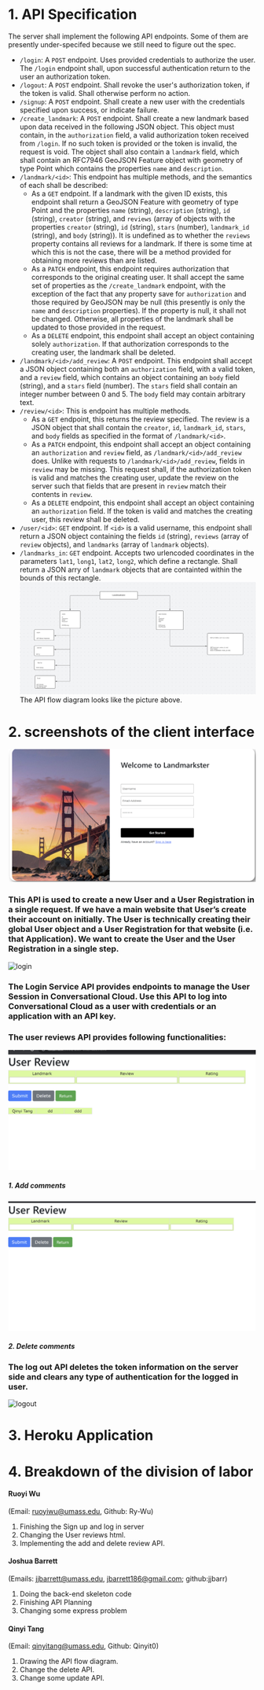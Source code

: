# 1. API Specification
The server shall implement the following API endpoints. Some of them are
presently under-specifed because we still need to figure out the spec.
- `/login`: A `POST` endpoint. Uses provided credentials to authorize the
  user. The `/login` endpoint shall, upon successful authentication return to
  the user an authorization token.
- `/logout`: A `POST` endpoint. Shall revoke the user's authorization token, if
  the token is valid. Shall otherwise perform no action.
- `/signup`: A `POST` endpoint. Shall create a new user with the credentials
  specified upon success, or indicate failure.
- `/create_landmark`: A `POST` endpoint. Shall create a new landmark based upon
  data received in the following JSON object. This object must contain, in the
  `authorization` field, a valid authorization token received from `/login`. If
  no such token is provided or the token is invalid, the request is void. The
  object shall also contain a `landmark` field, which shall contain an RFC7946
  GeoJSON Feature object with geometry of type Point which contains the
  properties `name` and `description`.
- `/landmark/<id>`: This endpoint has multiple methods, and the semantics of
  each shall be described:
  - As a `GET` endpoint. If a landmark with the given ID exists, this endpoint
    shall return a GeoJSON Feature with geometry of type Point and the
    properties `name` (string), `description` (string), `id` (string), `creator`
    (string), and `reviews` (array of objects with the properties `creator`
    (string), `id` (string), `stars` (number), `landmark_id` (string), and
    `body` (string)). It is undefined as to whether the `reviews` property
    contains all reviews for a landmark. If there is some time at which this is
    not the case, there will be a method provided for obtaining more reviews
    than are listed.
  - As a `PATCH` endpoint, this endpoint requires authorization that corresponds
    to the original creating user. It shall accept the same set of properties as
    the `/create_landmark` endpoint, with the exception of the fact that any
    property save for `authorization` and those required by GeoJSON may be null
    (this presently is only the `name` and `description` properties). If the
    property is null, it shall not be changed. Otherwise, all properties of the
    landmark shall be updated to those provided in the request.
  - As a `DELETE` endpoint, this endpoint shall accept an object containing
    solely `authorization`. If that authorization corresponds to the creating
    user, the landmark shall be deleted.
- `/landmark/<id>/add_review`: A `POST` endpoint. This endpoint shall accept a
  JSON object containing both an `authorization` field, with a valid token, and
  a `review` field, which contains an object containing an `body` field
  (string), and a `stars` field (number). The `stars` field shall contain an
  integer number between 0 and 5. The `body` field may contain arbitrary text.
- `/review/<id>`: This is endpoint has multiple methods.
  - As a `GET` endpoint, this returns the review specified. The review is a JSON
    object that shall contain the `creator`, `id`, `landmark_id`, `stars`, and
    `body` fields as specified in the format of `/landmark/<id>`.
  - As a `PATCH` endpoint, this endpoint shall accept an object containing an
    `authorization` and `review` field, as `/landmark/<id>/add_review`
    does. Unlike with requests to `/landmark/<id>/add_review`, fields in
    `review` may be missing. This request shall, if the authorization token is
    valid and matches the creating user, update the review on the server such
    that fields that are present in `review` match their contents in `review`.
  - As a `DELETE` endpoint, this endpoint shall accept an object containing an
    `authorization` field. If the token is valid and matches the creating user,
    this review shall be deleted.
- `/user/<id>`: `GET` endpoint. If `<id>` is a valid username, this endpoint
  shall return a JSON object containing the fields `id` (string), `reviews`
  (array of `review` objects), and `landmarks` (array of `landmark` objects).
- `/landmarks_in`: `GET` endpoint. Accepts two urlencoded coordinates in the
  parameters `lat1`, `long1`, `lat2`, `long2`, which define a rectangle. Shall
  return a JSON arry of `landmark` objects that are containted within the bounds
  of this rectangle.
![flow](flow.png)
The API flow diagram looks like the picture above.

# 2. screenshots of the client interface
![signup](signup.png)
### This API is used to create a new User and a User Registration in a single request. If we have a main website that User’s create their account on initially. The User is technically creating their global User object and a User Registration for that website (i.e. that Application). We want to create the User and the User Registration in a single step. 
![login](login.png)
### The Login Service API provides endpoints to manage the User Session in Conversational Cloud. Use this API to log into Conversational Cloud as a user with credentials or an application with an API key.
### The user reviews API provides following functionalities:
![addre](addre.png)
##### 1. Add comments
![deletere](deletere.png)
##### 2. Delete comments
### The log out API deletes the token information on the server side and clears any type of authentication for the logged in user.
![logout](logout.png)
# 3. Heroku Application

# 4. Breakdown of the division of labor 
#### Ruoyi Wu 
(Email: ruoyiwu@umass.edu, Github: Ry-Wu)
1. Finishing the Sign up and log in server
2. Changing the User reviews html.
3. Implementing the add and delete review API.

#### Joshua Barrett 
(Emails: jjbarrett@umass.edu, jbarrett186@gmail.com; github:jjbarr)
1. Doing the back-end skeleton code
2. Finishing API Planning
3. Changing some express problem

#### Qinyi Tang
(Email: qinyitang@umass.edu, Github: Qinyit0)
1. Drawing the API flow diagram.
2. Change the delete API.
3. Change some update API.